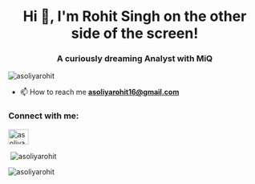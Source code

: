 <h1 align="center">Hi 👋, I'm Rohit Singh on the other side of the screen!</h1>
<h3 align="center">A curiously dreaming Analyst with MiQ</h3>

<p align="left"> <img src="https://komarev.com/ghpvc/?username=asoliyarohit&label=Profile%20views&color=0e75b6&style=flat" alt="asoliyarohit" /> </p>


- 📫 How to reach me **asoliyarohit16@gmail.com**

<h3 align="left">Connect with me:</h3>
<p align="left">
<a href="https://twitter.com/asoliyarohit" target="blank"><img align="center" src="https://cdn.jsdelivr.net/npm/simple-icons@3.0.1/icons/twitter.svg" alt="asoliyarohit" height="30" width="40" /></a>
</p>




<p>&nbsp;<img align="center" src="https://github-readme-stats.vercel.app/api?username=asoliyarohit&show_icons=true&locale=en" alt="asoliyarohit" /></p>

<p><img align="center" src="https://github-readme-streak-stats.herokuapp.com/?user=asoliyarohit&" alt="asoliyarohit" /></p>

